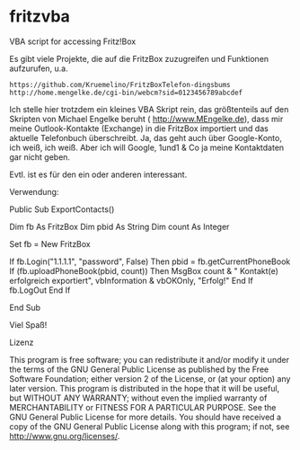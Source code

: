 # fritzvba
VBA script for accessing Fritz!Box

Es gibt viele Projekte, die auf die FritzBox zuzugreifen und Funktionen aufzurufen, u.a.

    https://github.com/Kruemelino/FritzBoxTelefon-dingsbums
    http://home.mengelke.de/cgi-bin/webcm?sid=0123456789abcdef

Ich stelle hier trotzdem ein kleines VBA Skript rein, das größtenteils auf den Skripten von Michael Engelke beruht ( http://www.MEngelke.de), dass mir meine Outlook-Kontakte (Exchange) in die FritzBox importiert und das aktuelle Telefonbuch überschreibt. Ja, das geht auch über Google-Konto, ich weiß, ich weiß. Aber ich will Google, 1und1 & Co ja meine Kontaktdaten gar nicht geben.

Evtl. ist es für den ein oder anderen interessant.

Verwendung:

Public Sub ExportContacts()

Dim fb As FritzBox
Dim pbid As String
Dim count As Integer

Set fb = New FritzBox

If fb.Login("1.1.1.1", "password", False) Then
    pbid = fb.getCurrentPhoneBook
    If (fb.uploadPhoneBook(pbid, count)) Then
      MsgBox count & " Kontakt(e) erfolgreich exportiert", vbInformation & vbOKOnly, "Erfolg!"
    End If
    fb.LogOut
End If

End Sub

Viel Spaß!

Lizenz

This program is free software; you can redistribute it and/or modify it under the terms of the GNU General Public License as published by the Free Software Foundation; either version 2 of the License, or (at your option) any later version. This program is distributed in the hope that it will be useful, but WITHOUT ANY WARRANTY; without even the implied warranty of MERCHANTABILITY or FITNESS FOR A PARTICULAR PURPOSE. See the GNU General Public License for more details. You should have received a copy of the GNU General Public License along with this program; if not, see http://www.gnu.org/licenses/.
